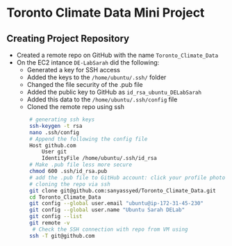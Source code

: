 # Toronto Climate Data Mini Project
## Creating Project Repository
* Created a remote repo on GitHub with the name `Toronto_Climate_Data`
* On the EC2 intance `DE-LabSarah` did the following:
    * Generated a key for SSH access
    * Added the keys to the `/home/ubuntu/.ssh/` folder
    * Changed the file security of the .pub file
    * Added the public key to GitHub as `id_rsa_ubuntu_DELabSarah`
    * Added this data to the `/home/ubuntu/.ssh/config` file
    * Cloned the remote repo using ssh
    ```bash
        # generating ssh keys    
        ssh-keygen -t rsa
        nano .ssh/config
        # Append the following the config file
        Host github.com
            User git
            IdentityFile /home/ubuntu/.ssh/id_rsa
        # Make .pub file less more secure 
        chmod 600 .ssh/id_rsa.pub
        # add the .pub file to GitHub account: click your profile photo -> Settings-> SSH and GPG keys -> New SSH key or Add SSH key
        # cloning the repo via ssh
        git clone git@github.com:sanyassyed/Toronto_Climate_Data.git
        cd Toronto_Climate_Data
        git config --global user.email "ubuntu@ip-172-31-45-230"
        git config --global user.name "Ubuntu Sarah DELab"
        git config --list
        git remote -v
         # Check the SSH connection with repo from VM using
        ssh -T git@github.com
    ```